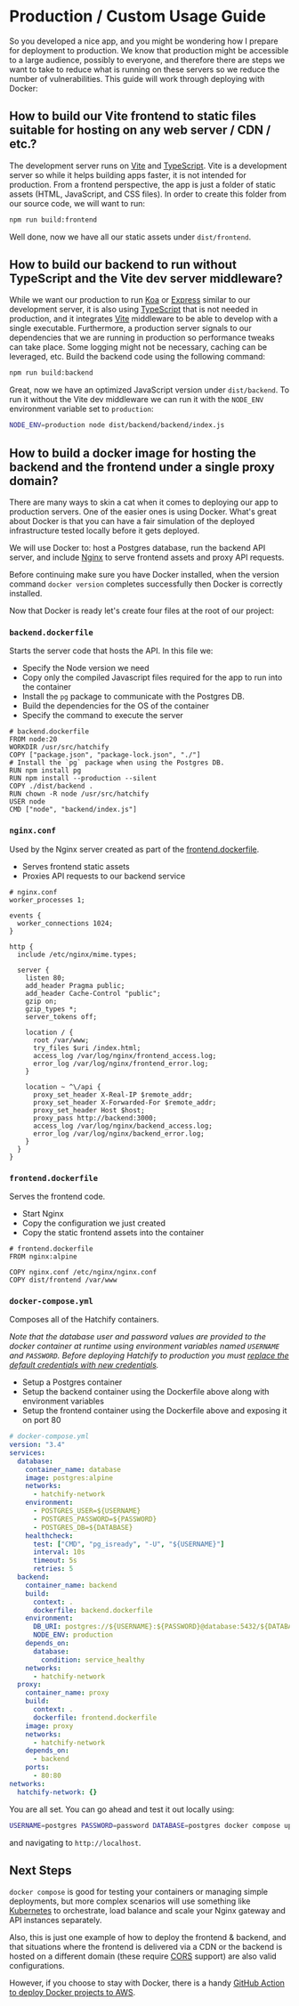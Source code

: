 # Production / Custom Usage Guide

So you developed a nice app, and you might be wondering how I prepare for deployment to production. We know that production might be accessible to a large audience, possibly to everyone, and therefore there are steps we want to take to reduce what is running on these servers so we reduce the number of vulnerabilities. This guide will work through deploying with Docker:

## How to build our Vite frontend to static files suitable for hosting on any web server / CDN / etc.?

The development server runs on [Vite](https://vitejs.dev/) and [TypeScript](https://www.typescriptlang.org/). Vite is a development server so while it helps building apps faster, it is not intended for production. From a frontend perspective, the app is just a folder of static assets (HTML, JavaScript, and CSS files). In order to create this folder from our source code, we will want to run:

```bash
npm run build:frontend
```

Well done, now we have all our static assets under `dist/frontend`.

## How to build our backend to run without TypeScript and the Vite dev server middleware?

While we want our production to run [Koa](https://koajs.com/) or [Express](https://expressjs.com/) similar to our development server, it is also using [TypeScript](https://www.typescriptlang.org/) that is not needed in production, and it integrates [Vite](https://vitejs.dev/) middleware to be able to develop with a single executable. Furthermore, a production server signals to our dependencies that we are running in production so performance tweaks can take place. Some logging might not be necessary, caching can be leveraged, etc. Build the backend code using the following command:

```bash
npm run build:backend
```

Great, now we have an optimized JavaScript version under `dist/backend`. To run it without the Vite dev middleware we can run it with the `NODE_ENV` environment variable set to `production`:

```bash
NODE_ENV=production node dist/backend/backend/index.js
```

## How to build a docker image for hosting the backend and the frontend under a single proxy domain?

There are many ways to skin a cat when it comes to deploying our app to production servers. One of
the easier ones is using Docker. What's great about Docker is that you can have a fair simulation of
the deployed infrastructure tested locally before it gets deployed.

We will use Docker to: host a Postgres database, run the backend API server, and include
[Nginx](https://www.nginx.com/) to serve frontend assets and proxy API requests.

Before continuing make sure you have Docker installed, when the version command `docker version`
completes successfully then Docker is correctly installed.

Now that Docker is ready let's create four files at the root of our project:

### `backend.dockerfile`

Starts the server code that hosts the API. In this file we:

- Specify the Node version we need
- Copy only the compiled Javascript files required for the app to run into the container
- Install the `pg` package to communicate with the Postgres DB.
- Build the dependencies for the OS of the container
- Specify the command to execute the server

```docker
# backend.dockerfile
FROM node:20
WORKDIR /usr/src/hatchify
COPY ["package.json", "package-lock.json", "./"]
# Install the `pg` package when using the Postgres DB.
RUN npm install pg
RUN npm install --production --silent
COPY ./dist/backend .
RUN chown -R node /usr/src/hatchify
USER node
CMD ["node", "backend/index.js"]
```

### `nginx.conf`

Used by the Nginx server created as part of the [frontend.dockerfile](#frontenddockerfile).

- Serves frontend static assets
- Proxies API requests to our backend service

```nginx
# nginx.conf
worker_processes 1;

events {
  worker_connections 1024;
}

http {
  include /etc/nginx/mime.types;

  server {
    listen 80;
    add_header Pragma public;
    add_header Cache-Control "public";
    gzip on;
    gzip_types *;
    server_tokens off;

    location / {
      root /var/www;
      try_files $uri /index.html;
      access_log /var/log/nginx/frontend_access.log;
      error_log /var/log/nginx/frontend_error.log;
    }

    location ~ ^\/api {
      proxy_set_header X-Real-IP $remote_addr;
      proxy_set_header X-Forwarded-For $remote_addr;
      proxy_set_header Host $host;
      proxy_pass http://backend:3000;
      access_log /var/log/nginx/backend_access.log;
      error_log /var/log/nginx/backend_error.log;
    }
  }
}

```

### `frontend.dockerfile`

Serves the frontend code.

- Start Nginx
- Copy the configuration we just created
- Copy the static frontend assets into the container

```docker
# frontend.dockerfile
FROM nginx:alpine

COPY nginx.conf /etc/nginx/nginx.conf
COPY dist/frontend /var/www
```

### `docker-compose.yml`

Composes all of the Hatchify containers.

_Note that the database user and password values are provided to the docker container at runtime
using environment variables named `USERNAME` and `PASSWORD`. Before deploying Hatchify to production
you must [replace the default credentials with new
credentials](https://www.postgresqltutorial.com/postgresql-administration/postgresql-change-password/)._

- Setup a Postgres container
- Setup the backend container using the Dockerfile above along with environment variables
- Setup the frontend container using the Dockerfile above and exposing it on port 80

```yaml
# docker-compose.yml
version: "3.4"
services:
  database:
    container_name: database
    image: postgres:alpine
    networks:
      - hatchify-network
    environment:
      - POSTGRES_USER=${USERNAME}
      - POSTGRES_PASSWORD=${PASSWORD}
      - POSTGRES_DB=${DATABASE}
    healthcheck:
      test: ["CMD", "pg_isready", "-U", "${USERNAME}"]
      interval: 10s
      timeout: 5s
      retries: 5
  backend:
    container_name: backend
    build:
      context: .
      dockerfile: backend.dockerfile
    environment:
      DB_URI: postgres://${USERNAME}:${PASSWORD}@database:5432/${DATABASE}
      NODE_ENV: production
    depends_on:
      database:
        condition: service_healthy
    networks:
      - hatchify-network
  proxy:
    container_name: proxy
    build:
      context: .
      dockerfile: frontend.dockerfile
    image: proxy
    networks:
      - hatchify-network
    depends_on:
      - backend
    ports:
      - 80:80
networks:
  hatchify-network: {}
```

You are all set. You can go ahead and test it out locally using:

```sh
USERNAME=postgres PASSWORD=password DATABASE=postgres docker compose up --build
```

and navigating to `http://localhost`.

## Next Steps

`docker compose` is good for testing your containers or managing simple deployments, but more complex scenarios will use something like [Kubernetes](https://kubernetes.io/) to orchestrate, load balance and scale your Nginx gateway and API instances separately.

Also, this is just one example of how to deploy the frontend & backend, and that situations where the frontend is delivered via a CDN or the backend is hosted on a different domain (these require [CORS](https://developer.mozilla.org/en-US/docs/Web/HTTP/CORS) support) are also valid configurations.

However, if you choose to stay with Docker, there is a handy [GitHub Action to deploy Docker projects to AWS](https://www.bitovi.com/blog/deploy-any-docker-project-to-aws-with-github-actions).

